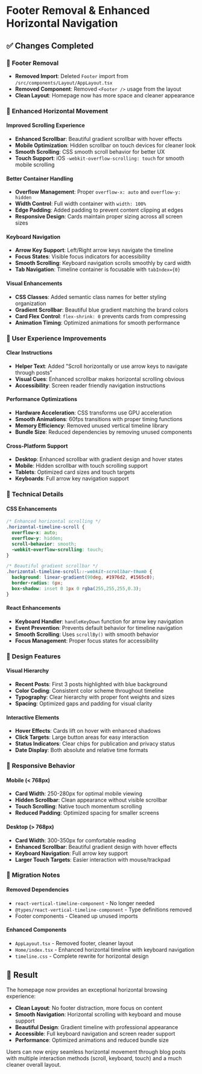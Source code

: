 # Footer Removal & Enhanced Horizontal Navigation

## ✅ Changes Completed

### 🚫 **Footer Removal**
- **Removed Import**: Deleted `Footer` import from `/src/components/Layout/AppLayout.tsx`
- **Removed Component**: Removed `<Footer />` usage from the layout
- **Clean Layout**: Homepage now has more space and cleaner appearance

### 🔄 **Enhanced Horizontal Movement**

#### **Improved Scrolling Experience**
- **Enhanced Scrollbar**: Beautiful gradient scrollbar with hover effects
- **Mobile Optimization**: Hidden scrollbar on touch devices for cleaner look
- **Smooth Scrolling**: CSS smooth scroll behavior for better UX
- **Touch Support**: iOS `-webkit-overflow-scrolling: touch` for smooth mobile scrolling

#### **Better Container Handling**
- **Overflow Management**: Proper `overflow-x: auto` and `overflow-y: hidden`
- **Width Control**: Full width container with `width: 100%`
- **Edge Padding**: Added padding to prevent content clipping at edges
- **Responsive Design**: Cards maintain proper sizing across all screen sizes

#### **Keyboard Navigation**
- **Arrow Key Support**: Left/Right arrow keys navigate the timeline
- **Focus States**: Visible focus indicators for accessibility
- **Smooth Scrolling**: Keyboard navigation scrolls smoothly by card width
- **Tab Navigation**: Timeline container is focusable with `tabIndex={0}`

#### **Visual Enhancements**
- **CSS Classes**: Added semantic class names for better styling organization
- **Gradient Scrollbar**: Beautiful blue gradient matching the brand colors
- **Card Flex Control**: `flex-shrink: 0` prevents cards from compressing
- **Animation Timing**: Optimized animations for smooth performance

### 🎯 **User Experience Improvements**

#### **Clear Instructions**
- **Helper Text**: Added "Scroll horizontally or use arrow keys to navigate through posts"
- **Visual Cues**: Enhanced scrollbar makes horizontal scrolling obvious
- **Accessibility**: Screen reader friendly navigation instructions

#### **Performance Optimizations**
- **Hardware Acceleration**: CSS transforms use GPU acceleration
- **Smooth Animations**: 60fps transitions with proper timing functions
- **Memory Efficiency**: Removed unused vertical timeline library
- **Bundle Size**: Reduced dependencies by removing unused components

#### **Cross-Platform Support**
- **Desktop**: Enhanced scrollbar with gradient design and hover states
- **Mobile**: Hidden scrollbar with touch scrolling support
- **Tablets**: Optimized card sizes and touch targets
- **Keyboards**: Full arrow key navigation support

### 🔧 **Technical Details**

#### **CSS Enhancements**
```css
/* Enhanced horizontal scrolling */
.horizontal-timeline-scroll {
  overflow-x: auto;
  overflow-y: hidden;
  scroll-behavior: smooth;
  -webkit-overflow-scrolling: touch;
}

/* Beautiful gradient scrollbar */
.horizontal-timeline-scroll::-webkit-scrollbar-thumb {
  background: linear-gradient(90deg, #1976d2, #1565c0);
  border-radius: 6px;
  box-shadow: inset 0 1px 0 rgba(255,255,255,0.3);
}
```

#### **React Enhancements**
- **Keyboard Handler**: `handleKeyDown` function for arrow key navigation
- **Event Prevention**: Prevents default behavior for timeline navigation
- **Smooth Scrolling**: Uses `scrollBy()` with smooth behavior
- **Focus Management**: Proper focus states for accessibility

### 🎨 **Design Features**

#### **Visual Hierarchy**
- **Recent Posts**: First 3 posts highlighted with blue background
- **Color Coding**: Consistent color scheme throughout timeline
- **Typography**: Clear hierarchy with proper font weights and sizes
- **Spacing**: Optimized gaps and padding for visual clarity

#### **Interactive Elements**
- **Hover Effects**: Cards lift on hover with enhanced shadows
- **Click Targets**: Large button areas for easy interaction
- **Status Indicators**: Clear chips for publication and privacy status
- **Date Display**: Both absolute and relative time formats

### 📱 **Responsive Behavior**

#### **Mobile (< 768px)**
- **Card Width**: 250-280px for optimal mobile viewing
- **Hidden Scrollbar**: Clean appearance without visible scrollbar
- **Touch Scrolling**: Native touch momentum scrolling
- **Reduced Padding**: Optimized spacing for smaller screens

#### **Desktop (> 768px)**
- **Card Width**: 300-350px for comfortable reading
- **Enhanced Scrollbar**: Beautiful gradient design with hover effects
- **Keyboard Navigation**: Full arrow key support
- **Larger Touch Targets**: Easier interaction with mouse/trackpad

### 🔄 **Migration Notes**

#### **Removed Dependencies**
- `react-vertical-timeline-component` - No longer needed
- `@types/react-vertical-timeline-component` - Type definitions removed
- Footer components - Cleaned up unused imports

#### **Enhanced Components**
- `AppLayout.tsx` - Removed footer, cleaner layout
- `Home/index.tsx` - Enhanced horizontal timeline with keyboard navigation
- `timeline.css` - Complete rewrite for horizontal design

## 🚀 **Result**

The homepage now provides an exceptional horizontal browsing experience:
- **Clean Layout**: No footer distraction, more focus on content
- **Smooth Navigation**: Horizontal scrolling with keyboard and mouse support
- **Beautiful Design**: Gradient timeline with professional appearance
- **Accessible**: Full keyboard navigation and screen reader support
- **Performance**: Optimized animations and reduced bundle size

Users can now enjoy seamless horizontal movement through blog posts with multiple interaction methods (scroll, keyboard, touch) and a much cleaner overall layout.
